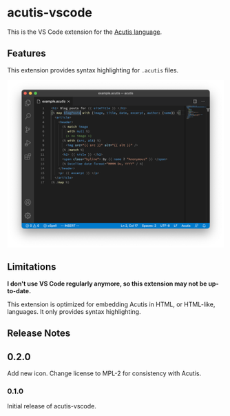 # acutis-vscode

This is the VS Code extension for the [Acutis language].

[acutis language]: https://johnridesa.bike/acutis/

## Features

This extension provides syntax highlighting for `.acutis` files.

![Syntax highlighting example.](https://raw.githubusercontent.com/johnridesabike/acutis-vscode/master/screenshot.png)

## Limitations

**I don't use VS Code regularly anymore, so this extension may not be
up-to-date.**

This extension is optimized for embedding Acutis in HTML, or HTML-like,
languages. It only provides syntax highlighting.

## Release Notes

## 0.2.0

Add new icon.
Change license to MPL-2 for consistency with Acutis.

### 0.1.0

Initial release of acutis-vscode.
